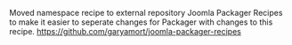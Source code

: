 Moved namespace recipe to external repository Joomla Packager Recipes to make it easier to seperate changes for Packager with changes to this recipe.  https://github.com/garyamort/joomla-packager-recipes